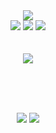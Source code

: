 <!--
**RoofMi/RoofMi** is a ✨ _special_ ✨ repository because its `README.md` (this file) appears on your GitHub profile.

Here are some ideas to get you started:

- 🔭 I’m currently working on ...
- 🌱 I’m currently learning ...
- 👯 I’m looking to collaborate on ...
- 🤔 I’m looking for help with ...
- 💬 Ask me about ...
- 📫 How to reach me: ...
- 😄 Pronouns: ...
- ⚡ Fun fact: ...
![header](https://capsule-render.vercel.app/api?type=waving&color=auto&height=250&section=header&text=Hello!&fontSize=80&fontColor=FFFFFF&fontAlignY=35&desc=I'm%20ZeNiff&descAlignY=50)

<a href="mailto:leejbsocial@gmail.com" target="_blank"><img src="https://img.shields.io/badge/leejbsocial@gmail.com-EA4335?style=flat-square&logo=Gmail&logoColor=white"/></a>

[![Top Langs](https://github-readme-stats.vercel.app/api/top-langs/?username=RoofMi&layout=compact)](https://github.com/RoofMi/github-readme-stats)

![Anurag's GitHub stats](https://github-readme-stats.vercel.app/api?username=RoofMi&show_icons=true&theme=buefy)
-->

<div align="center">
  <img src="https://capsule-render.vercel.app/api?type=waving&color=auto&height=250&section=header&text=Hello!&fontSize=80&fontColor=FFFFFF&fontAlignY=35&desc=I'm%20ZeNiff&descAlignY=50" />
</div>

<div align="center">
<a href="https://gitlab.com/RoofMi" target="_blank"><img src="https://img.shields.io/badge/gitlab-FC6D26?style=for-the-badge&logo=Gitlab&logoColor=white"/></a>
<a href="https://zeniff.tistory.com/" target="_blank"><img src="https://img.shields.io/badge/Tistory_Blog-FDD3D4?style=for-the-badge&logo=tistory&logoColor=white"/></a>
<a href="mailto:leejbsocial@gmail.com" target="_blank"><img src="https://img.shields.io/badge/Gmail-EA4335?style=for-the-badge&logo=Gmail&logoColor=white"/></a>
<br><br><br>
</div>

<div align="center">
<img src="https://github-readme-stats.vercel.app/api?username=RoofMi&show_icons=true&theme=tokyonight" />
</div>

<br><br><br>

<div align="center">
<img src="http://mazassumnida.wtf/api/v2/generate_badge?boj=needflex" />
<img src="http://mazandi.herokuapp.com/api?handle=needflex&amp;theme=dark"/>
</div>
